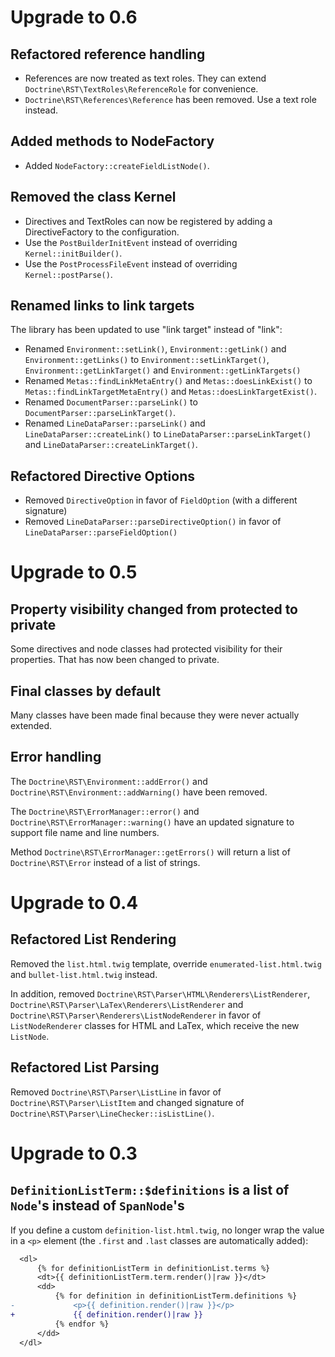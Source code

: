 # Upgrade to 0.6

## Refactored reference handling

* References are now treated as text roles. They can extend 
  ``Doctrine\RST\TextRoles\ReferenceRole`` for convenience. 
* ``Doctrine\RST\References\Reference`` has been removed. Use a text role instead.

## Added methods to NodeFactory

* Added `NodeFactory::createFieldListNode()`.

## Removed the class Kernel

* Directives and TextRoles can now be registered by adding a DirectiveFactory to
  the configuration.
* Use the `PostBuilderInitEvent` instead of overriding `Kernel::initBuilder()`.
* Use the `PostProcessFileEvent` instead of overriding `Kernel::postParse()`.

## Renamed links to link targets

The library has been updated to use "link target" instead of "link":

* Renamed `Environment::setLink()`, `Environment::getLink()` and
  `Environment::getLinks()` to `Environment::setLinkTarget()`,
  `Environment::getLinkTarget()` and `Environment::getLinkTargets()`
* Renamed `Metas::findLinkMetaEntry()` and `Metas::doesLinkExist()` to
  `Metas::findLinkTargetMetaEntry()` and `Metas::doesLinkTargetExist()`.
* Renamed `DocumentParser::parseLink()` to `DocumentParser::parseLinkTarget()`.
* Renamed `LineDataParser::parseLink()` and `LineDataParser::createLink()` to
  `LineDataParser::parseLinkTarget()` and `LineDataParser::createLinkTarget()`.

## Refactored Directive Options

* Removed `DirectiveOption` in favor of `FieldOption` (with a different signature)
* Removed `LineDataParser::parseDirectiveOption()` in favor of `LineDataParser::parseFieldOption()`

# Upgrade to 0.5

## Property visibility changed from protected to private

Some directives and node classes had protected visibility for their properties.
That has now been changed to private.

## Final classes by default

Many classes have been made final because they were never actually extended.

## Error handling

The `Doctrine\RST\Environment::addError()` and `Doctrine\RST\Environment::addWarning()`
have been removed.

The `Doctrine\RST\ErrorManager::error()` and `Doctrine\RST\ErrorManager::warning()`
have an updated signature to support file name and line numbers.

Method `Doctrine\RST\ErrorManager::getErrors()` will return a list of `Doctrine\RST\Error`
instead of a list of strings.

# Upgrade to 0.4

## Refactored List Rendering

Removed the `list.html.twig` template, override `enumerated-list.html.twig` and
`bullet-list.html.twig` instead.

In addition, removed `Doctrine\RST\Parser\HTML\Renderers\ListRenderer`,
`Doctrine\RST\Parser\LaTex\Renderers\ListRenderer` and
`Doctrine\RST\Parser\Renderers\ListNodeRenderer` in favor of `ListNodeRenderer`
classes for HTML and LaTex, which receive the new `ListNode`.

## Refactored List Parsing

Removed `Doctrine\RST\Parser\ListLine` in favor of `Doctrine\RST\Parser\ListItem`
and changed signature of `Doctrine\RST\Parser\LineChecker::isListLine()`.

# Upgrade to 0.3

## `DefinitionListTerm::$definitions` is a list of `Node`'s instead of `SpanNode`'s

If you define a custom `definition-list.html.twig`, no longer wrap the value in
a `<p>` element (the `.first` and `.last` classes are automatically added):

```diff
  <dl>
      {% for definitionListTerm in definitionList.terms %}
      <dt>{{ definitionListTerm.term.render()|raw }}</dt>
      <dd>
          {% for definition in definitionListTerm.definitions %}
-             <p>{{ definition.render()|raw }}</p>
+             {{ definition.render()|raw }}
          {% endfor %}
      </dd>
  </dl>
```

